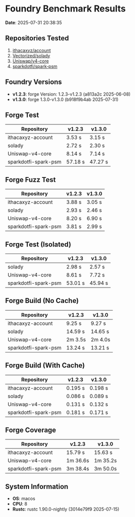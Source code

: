 # Foundry Benchmark Results

**Date**: 2025-07-31 20:38:35

## Repositories Tested

1. [ithacaxyz/account](https://github.com/ithacaxyz/account)
2. [Vectorized/solady](https://github.com/Vectorized/solady)
3. [Uniswap/v4-core](https://github.com/Uniswap/v4-core)
4. [sparkdotfi/spark-psm](https://github.com/sparkdotfi/spark-psm)

## Foundry Versions

- **v1.2.3**: forge Version: 1.2.3-v1.2.3 (a813a2c 2025-06-08)
- **v1.3.0**: forge 1.3.0-v1.3.0 (b918f9b4ab 2025-07-31)

## Forge Test

| Repository           | v1.2.3  | v1.3.0  |
| -------------------- | ------- | ------- |
| ithacaxyz-account    | 3.53 s  | 3.15 s  |
| solady               | 2.72 s  | 2.30 s  |
| Uniswap-v4-core      | 8.14 s  | 7.14 s  |
| sparkdotfi-spark-psm | 57.18 s | 47.27 s |

## Forge Fuzz Test

| Repository           | v1.2.3 | v1.3.0 |
| -------------------- | ------ | ------ |
| ithacaxyz-account    | 3.88 s | 3.05 s |
| solady               | 2.93 s | 2.46 s |
| Uniswap-v4-core      | 8.20 s | 6.90 s |
| sparkdotfi-spark-psm | 3.81 s | 2.99 s |

## Forge Test (Isolated)

| Repository           | v1.2.3  | v1.3.0  |
| -------------------- | ------- | ------- |
| solady               | 2.98 s  | 2.57 s  |
| Uniswap-v4-core      | 8.61 s  | 7.72 s  |
| sparkdotfi-spark-psm | 53.01 s | 45.94 s |

## Forge Build (No Cache)

| Repository           | v1.2.3  | v1.3.0  |
| -------------------- | ------- | ------- |
| ithacaxyz-account    | 9.25 s  | 9.27 s  |
| solady               | 14.59 s | 14.65 s |
| Uniswap-v4-core      | 2m 3.5s | 2m 4.0s |
| sparkdotfi-spark-psm | 13.24 s | 13.21 s |

## Forge Build (With Cache)

| Repository           | v1.2.3  | v1.3.0  |
| -------------------- | ------- | ------- |
| ithacaxyz-account    | 0.195 s | 0.198 s |
| solady               | 0.086 s | 0.089 s |
| Uniswap-v4-core      | 0.131 s | 0.132 s |
| sparkdotfi-spark-psm | 0.181 s | 0.171 s |

## Forge Coverage

| Repository           | v1.2.3   | v1.3.0   |
| -------------------- | -------- | -------- |
| ithacaxyz-account    | 15.79 s  | 15.63 s  |
| Uniswap-v4-core      | 1m 36.6s | 1m 35.2s |
| sparkdotfi-spark-psm | 3m 38.4s | 3m 50.0s |

## System Information

- **OS**: macos
- **CPU**: 8
- **Rustc**: rustc 1.90.0-nightly (3014e79f9 2025-07-15)
